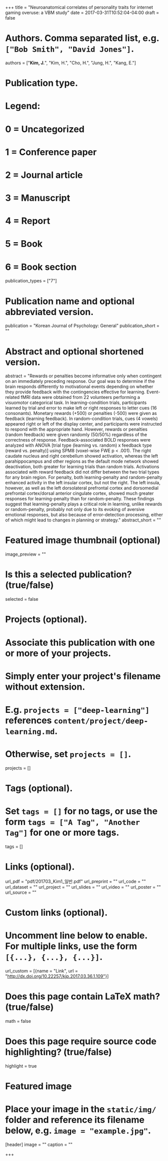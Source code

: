 ﻿+++
title = "Neuroanatomical correlates of personality traits for internet gaming overuse: a VBM study"
date = 2017-03-31T10:52:04-04:00
draft = false

# Authors. Comma separated list, e.g. `["Bob Smith", "David Jones"]`.
authors = ["**Kim, J.**", "Kim, H.", "Cho, H.", "Jung, H.", "Kang, E."]

# Publication type.
# Legend:
# 0 = Uncategorized
# 1 = Conference paper
# 2 = Journal article
# 3 = Manuscript
# 4 = Report
# 5 = Book
# 6 = Book section
publication_types = ["7"]

# Publication name and optional abbreviated version.
publication = "Korean Journal of Psychology: General"
publication_short = ""

# Abstract and optional shortened version.
abstract = "Rewards or penalties become informative only when contingent on an immediately preceding response. Our goal was to determine if the brain responds differently to motivational events depending on whether they provide feedback with the contingencies effective for learning. Event-related fMRI data were obtained from 22 volunteers performing a visuomotor categorical task. In learning-condition trials, participants learned by trial and error to make left or right responses to letter cues (16 consonants). Monetary rewards (+500) or penalties (-500) were given as feedback (learning feedback). In random-condition trials, cues (4 vowels) appeared right or left of the display center, and participants were instructed to respond with the appropriate hand. However, rewards or penalties (random feedback) were given randomly (50/50%) regardless of the correctness of response. Feedback-associated BOLD responses were analyzed with ANOVA [trial type (learning vs. random) x feedback type (reward vs. penalty)] using SPM8 (voxel-wise FWE p < .001). The right caudate nucleus and right cerebellum showed activation, whereas the left parahippocampus and other regions as the default mode network showed deactivation, both greater for learning trials than random trials. Activations associated with reward feedback did not differ between the two trial types for any brain region. For penalty, both learning-penalty and random-penalty enhanced activity in the left insular cortex, but not the right. The left insula, however, as well as the left dorsolateral prefrontal cortex and dorsomedial prefrontal cortex/dorsal anterior cingulate cortex, showed much greater responses for learning-penalty than for random-penalty. These findings suggest that learning-penalty plays a critical role in learning, unlike rewards or random-penalty, probably not only due to its evoking of aversive emotional responses, but also because of error-detection processing, either of which might lead to changes in planning or strategy."
abstract_short = ""

# Featured image thumbnail (optional)
image_preview = ""

# Is this a selected publication? (true/false)
selected = false

# Projects (optional).
#   Associate this publication with one or more of your projects.
#   Simply enter your project's filename without extension.
#   E.g. `projects = ["deep-learning"]` references `content/project/deep-learning.md`.
#   Otherwise, set `projects = []`.
projects = []

# Tags (optional).
#   Set `tags = []` for no tags, or use the form `tags = ["A Tag", "Another Tag"]` for one or more tags.
tags = []

# Links (optional).
url_pdf = "pdf/201703_Kim1_일반.pdf"
url_preprint = ""
url_code = ""
url_dataset = ""
url_project = ""
url_slides = ""
url_video = ""
url_poster = ""
url_source = ""

# Custom links (optional).
#   Uncomment line below to enable. For multiple links, use the form `[{...}, {...}, {...}]`.
url_custom = [{name = "Link", url = "http://dx.doi.org/10.22257/kjp.2017.03.36.1.109"}]

# Does this page contain LaTeX math? (true/false)
math = false

# Does this page require source code highlighting? (true/false)
highlight = true

# Featured image
# Place your image in the `static/img/` folder and reference its filename below, e.g. `image = "example.jpg"`.
[header]
image = ""
caption = ""

+++
